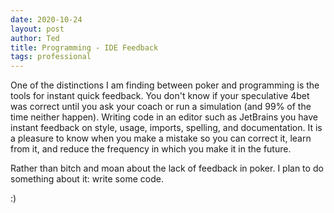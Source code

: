 ```yaml
---
date: 2020-10-24
layout: post
author: Ted
title: Programming - IDE Feedback
tags: professional
---
```

One of the distinctions I am finding between poker and programming is the tools for instant quick feedback. You don't know if your speculative 4bet was correct until you ask your coach or run a simulation (and 99% of the time neither happen). Writing code in an editor such as JetBrains you have instant feedback on style, usage, imports, spelling, and documentation. It is a pleasure to know when you make a mistake so you can correct it, learn from it, and reduce the frequency in which you make it in the future. 

Rather than bitch and moan about the lack of feedback in poker. I plan to do something about it: write some code. 

:)